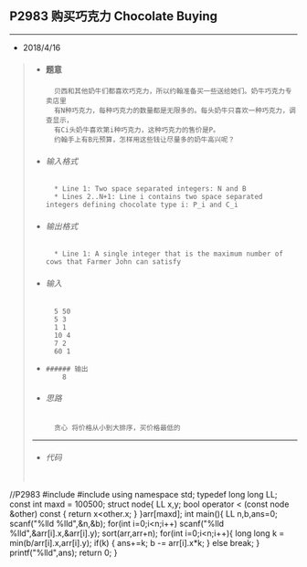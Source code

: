 ## P2983 购买巧克力 Chocolate Buying
---  

* 2018/4/16
>
>
> *   #### 题意  
>			贝西和其他奶牛们都喜欢巧克力，所以约翰准备买一些送给她们。奶牛巧克力专卖店里
>			有N种巧克力，每种巧克力的数量都是无限多的。每头奶牛只喜欢一种巧克力，调查显示，
>			有Ci头奶牛喜欢第i种巧克力，这种巧克力的售价是P。
>			约翰手上有B元预算，怎样用这些钱让尽量多的奶牛高兴呢？
> 
> *   ###### 输入格式
>			* Line 1: Two space separated integers: N and B
>			* Lines 2..N+1: Line i contains two space separated integers defining chocolate type i: P_i and C_i
> *   ######  输出格式
>			* Line 1: A single integer that is the maximum number of cows that Farmer John can satisfy  
>
> *	  ######  输入
>			5 50  
>			5 3 
>			1 1 
>			10 4 
>			7 2 
>			60 1
>
>        
> *     ###### 输出
>			8 
>
>
> *   ###### 思路
>			贪心 将价格从小到大排序，买价格最低的
>
>---       
> *   ###### 代码
>       
>   ```cpp
//P2983
#include <cstdio>
#include <algorithm>
using namespace std;
typedef long long LL;
const int maxd = 100500;
struct node{
    LL x,y;
    bool operator < (const node &other) const {
        return x<other.x;
    }
}arr[maxd];
int main(){
    LL n,b,ans=0;
    scanf("%lld %lld",&n,&b);
    for(int i=0;i<n;i++)
        scanf("%lld %lld",&arr[i].x,&arr[i].y);
    sort(arr,arr+n);
    for(int i=0;i<n;i++){
        long long k = min(b/arr[i].x,arr[i].y);
        if(k)
        {
            ans+=k;
            b -= arr[i].x*k;
        }
        else 
            break;
    }
    printf("%lld",ans);
    return 0;
}
 ```